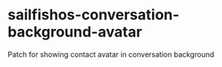 # sailfishos-conversation-background-avatar
Patch for showing contact avatar in conversation background
